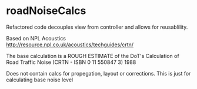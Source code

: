# roadNoiseCalcs

Refactored code decouples view from controller and allows for reusablility.

Based on NPL Acoustics http://resource.npl.co.uk/acoustics/techguides/crtn/

The base calculation is a ROUGH ESTIMATE of the DoT's Calculation of Road Traffic Noise (CRTN - ISBN 0 11 550847 3) 1988

Does not contain calcs for propegation, layout or corrections. This is just for calculating base noise level
